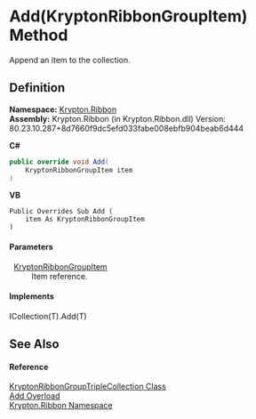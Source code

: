 # Add(KryptonRibbonGroupItem) Method


Append an item to the collection.



## Definition
**Namespace:** <a href="1e9bc734-cff9-e9b8-f013-94cdac669794.md">Krypton.Ribbon</a>  
**Assembly:** Krypton.Ribbon (in Krypton.Ribbon.dll) Version: 80.23.10.287+8d7660f9dc5efd033fabe008ebfb904beab6d444

**C#**
``` C#
public override void Add(
	KryptonRibbonGroupItem item
)
```
**VB**
``` VB
Public Overrides Sub Add ( 
	item As KryptonRibbonGroupItem
)
```



#### Parameters
<dl><dt>  <a href="42b4e823-3d0e-29bf-ca83-927a7a58295d.md">KryptonRibbonGroupItem</a></dt><dd>Item reference.</dd></dl>

#### Implements
ICollection(T).Add(T)  


## See Also


#### Reference
<a href="4a8540bb-9459-8cb8-e347-e373dbace7cd.md">KryptonRibbonGroupTripleCollection Class</a>  
<a href="2a40e574-b321-a110-6753-d40089d91857.md">Add Overload</a>  
<a href="1e9bc734-cff9-e9b8-f013-94cdac669794.md">Krypton.Ribbon Namespace</a>  
